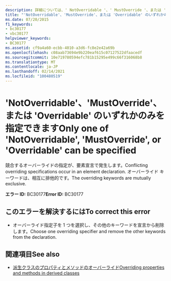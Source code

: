 ```yaml
---
description: 詳細については、' NotOverridable '、' MustOverride '、または ' Overridable ' のいずれか1つだけを指定できます
title: "'NotOverridable'、'MustOverride'、または 'Overridable' のいずれかのみを指定できます"
ms.date: 07/20/2015
f1_keywords:
- bc30177
- vbc30177
helpviewer_keywords:
- BC30177
ms.assetid: cf9a4a60-ecbb-4010-a3d6-fc8e2e42a69b
ms.openlocfilehash: c08aab73694e9b220eaf615c07127522dfaacedf
ms.sourcegitcommit: 10e719780594efc781b15295e499c66f316068b8
ms.translationtype: MT
ms.contentlocale: ja-JP
ms.lasthandoff: 02/14/2021
ms.locfileid: "100480519"
---
```

# <a name="only-one-of-notoverridable-mustoverride-or-overridable-can-be-specified"></a><span data-ttu-id="c22dd-103">'NotOverridable'、'MustOverride'、または 'Overridable' のいずれかのみを指定できます</span><span class="sxs-lookup"><span data-stu-id="c22dd-103">Only one of 'NotOverridable', 'MustOverride', or 'Overridable' can be specified</span></span>

<span data-ttu-id="c22dd-104">競合するオーバーライドの指定が、要素宣言で発生します。</span><span class="sxs-lookup"><span data-stu-id="c22dd-104">Conflicting overriding specifications occur in an element declaration.</span></span> <span data-ttu-id="c22dd-105">オーバーライド キーワードは、相互に排他的です。</span><span class="sxs-lookup"><span data-stu-id="c22dd-105">The overriding keywords are mutually exclusive.</span></span>  
  
 <span data-ttu-id="c22dd-106">**エラー ID:** BC30177</span><span class="sxs-lookup"><span data-stu-id="c22dd-106">**Error ID:** BC30177</span></span>  
  
## <a name="to-correct-this-error"></a><span data-ttu-id="c22dd-107">このエラーを解決するには</span><span class="sxs-lookup"><span data-stu-id="c22dd-107">To correct this error</span></span>  
  
- <span data-ttu-id="c22dd-108">オーバーライド指定子を 1 つを選択し、その他のキーワードを宣言から削除します。</span><span class="sxs-lookup"><span data-stu-id="c22dd-108">Choose one overriding specifier and remove the other keywords from the declaration.</span></span>  
  
## <a name="see-also"></a><span data-ttu-id="c22dd-109">関連項目</span><span class="sxs-lookup"><span data-stu-id="c22dd-109">See also</span></span>

- [<span data-ttu-id="c22dd-110">派生クラスのプロパティとメソッドのオーバーライド</span><span class="sxs-lookup"><span data-stu-id="c22dd-110">Overriding properties and methods in derived classes</span></span>](../programming-guide/language-features/objects-and-classes/inheritance-basics.md#overriding-properties-and-methods-in-derived-classes)
